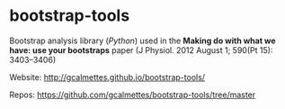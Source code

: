 # bootstrap-tools

Bootstrap analysis library (*Python*) used in the **Making do with what we have: use your bootstraps** paper (J Physiol. 2012 August 1; 590(Pt 15): 3403–3406)

Website: http://gcalmettes.github.io/bootstrap-tools/

Repos: https://github.com/gcalmettes/bootstrap-tools/tree/master
